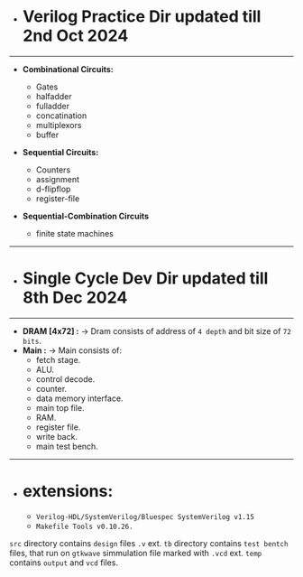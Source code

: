 - # **Verilog Practice Dir updated till 2nd Oct 2024**
---
  - **Combinational Circuits:**
    - Gates
    - halfadder
    - fulladder
    - concatination
    - multiplexors
    - buffer  
  
  - **Sequential Circuits:**  
      - Counters
      - assignment
      - d-flipflop
      - register-file
  - **Sequential-Combination Circuits**
    - finite state machines
---
- # **Single Cycle Dev Dir updated till 8th Dec 2024**
---
  - **DRAM [4x72] :** -> Dram consists of address of `4 depth` and bit size of `72 bits`.
  - **Main :** -> Main consists of: 
    - fetch stage. 
    - ALU. 
    - control decode. 
    - counter. 
    - data memory interface.  
    - main top file. 
    - RAM. 
    - register file. 
    - write back. 
    - main test bench.
---
  - # **extensions:**  
    - `Verilog-HDL/SystemVerilog/Bluespec SystemVerilog v1.15` 
    - `Makefile Tools v0.10.26.`
    
`src` directory contains `design` files `.v` ext.
`tb` directory contains `test bentch` files, that run on `gtkwave` simmulation file marked with `.vcd` ext.
`temp` contains `output` and `vcd` files.



